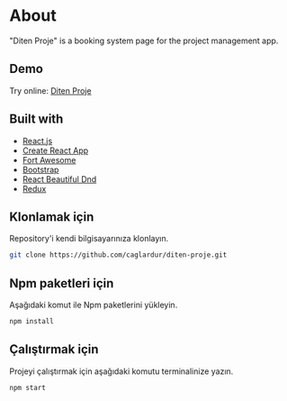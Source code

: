 # About

"Diten Proje" is a booking system page for the project management app.

## Demo

Try online: [Diten Proje](https://diten-proje-caglardur.vercel.app/)

## Built with

- [React.js](https://reactjs.org/)
- [Create React App](https://create-react-app.dev/)
- [Fort Awesome](https://https://fortawesome.com/)
- [Bootstrap](https://getbootstrap.com/)
- [React Beautiful Dnd](https://react-beautiful-dnd.netlify.app/)
- [Redux](https://redux.js.org/)

## Klonlamak için

Repository'i kendi bilgisayarınıza klonlayın.

```bash
git clone https://github.com/caglardur/diten-proje.git
```

## Npm paketleri için

Aşağıdaki komut ile Npm paketlerini yükleyin.

```bash
npm install
```

## Çalıştırmak için

Projeyi çalıştırmak için aşağıdaki komutu terminalinize yazın.

```bash
npm start
```
